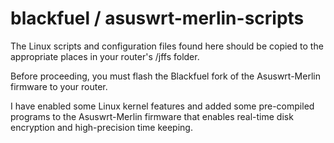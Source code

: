 blackfuel / asuswrt-merlin-scripts
==================================

The Linux scripts and configuration files found here should be copied to the appropriate places in your router's /jffs folder.

Before proceeding, you must flash the Blackfuel fork of the Asuswrt-Merlin firmware to your router.  

I have enabled some Linux kernel features and added some pre-compiled programs to the Asuswrt-Merlin firmware that enables real-time disk encryption and high-precision time keeping.
